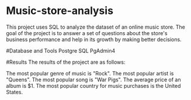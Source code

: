 # Music-store-analysis



This project uses SQL to analyze the dataset of an online music store. The goal of the project is to answer a set of questions about the store's business performance and help in its growth by making better decisions.


#Database and Tools
Postgre SQL
PgAdmin4


#Results
The results of the project are as follows:

The most popular genre of music is "Rock".
The most popular artist is "Queens".
The most popular song is "War Pigs".
The average price of an album is $1.
The most popular country for music purchases is the United States.
